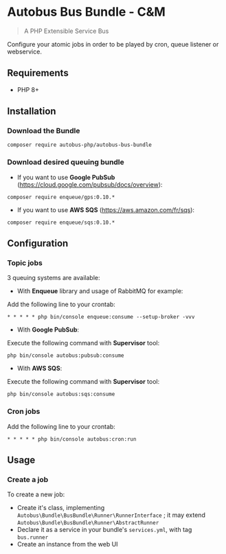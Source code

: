 # Autobus Bus Bundle - C&M

> A PHP Extensible Service Bus

Configure your atomic jobs in order to be played by cron, queue listener or webservice.

## Requirements

 - PHP 8+

## Installation

### Download the Bundle

```console
composer require autobus-php/autobus-bus-bundle
```

### Download desired queuing bundle

* If you want to use **Google PubSub** (https://cloud.google.com/pubsub/docs/overview):
```console
composer require enqueue/gps:0.10.*
```

* If you want to use **AWS SQS** (https://aws.amazon.com/fr/sqs):
```console
composer require enqueue/sqs:0.10.*
```

## Configuration

### Topic jobs

3 queuing systems are available:

* With **Enqueue** library and usage of RabbitMQ for example:

Add the following line to your crontab:
```
* * * * * php bin/console enqueue:consume --setup-broker -vvv
``` 

* With **Google PubSub**:

Execute the following command with **Supervisor** tool:
```
php bin/console autobus:pubsub:consume
```

* With **AWS SQS**:

Execute the following command with **Supervisor** tool:
```
php bin/console autobus:sqs:consume
```

### Cron jobs

Add the following line to your crontab:
```
* * * * * php bin/console autobus:cron:run
```

## Usage

### Create a job

To create a new job:

* Create it's class, implementing `Autobus\Bundle\BusBundle\Runner\RunnerInterface` ; it may extend `Autobus\Bundle\BusBundle\Runner\AbstractRunner`
* Declare it as a service in your bundle's `services.yml`, with tag `bus.runner`
* Create an instance from the web UI
